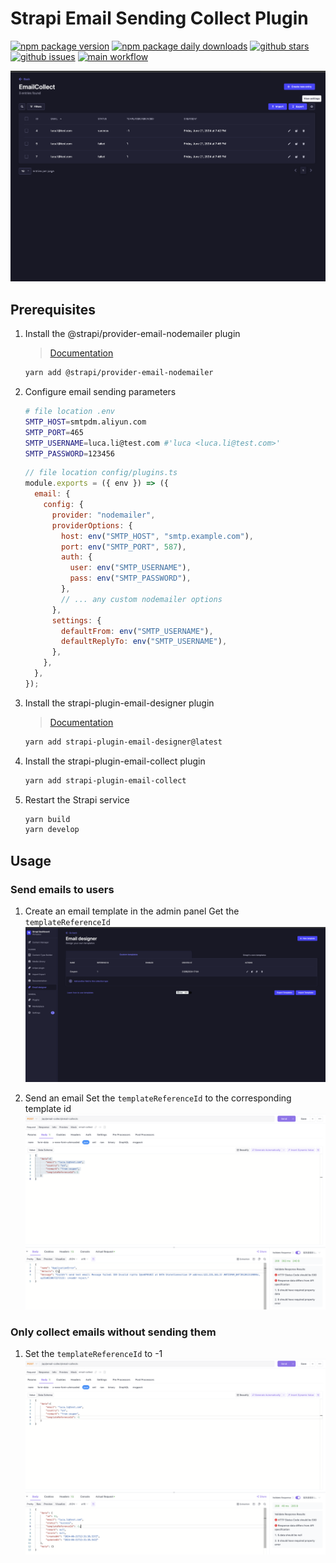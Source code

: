 # Strapi Email Sending Collect Plugin

[![npm package version](https://badgen.net/npm/v/strapi-plugin-email-collect)](https://npmjs.com/package/strapi-plugin-email-collect)
[![npm package daily downloads](https://badgen.net/npm/dm/strapi-plugin-email-collect)](https://npmjs.com/package/strapi-plugin-email-collect)
[![github stars](https://badgen.net/github/stars/Liar0320/strapi-plugin-email-collect)](https://gitHub.com/Liar0320/strapi-plugin-email-collect)
[![github issues](https://img.shields.io/github/issues/Liar0320/strapi-plugin-email-collect.svg)](https://gitHub.com/Liar0320/strapi-plugin-email-collect/issues/)
[![main workflow](https://gitHub.com/Liar0320/strapi-plugin-email-collect/actions/workflows/main.yml/badge.svg)](https://gitHub.com/Liar0320/strapi-plugin-email-collect/actions)

![Collect Email List](docs/collect-email-dashboard.png)

## Prerequisites

1. Install the @strapi/provider-email-nodemailer plugin
   > [Documentation](https://market.strapi.io/providers/@strapi-provider-email-nodemailer)
   ```bash
   yarn add @strapi/provider-email-nodemailer
   ```

2. Configure email sending parameters
   ```bash
   # file location .env
   SMTP_HOST=smtpdm.aliyun.com
   SMTP_PORT=465
   SMTP_USERNAME=luca.li@test.com #'luca <luca.li@test.com>'
   SMTP_PASSWORD=123456
   ```
   ```js
   // file location config/plugins.ts
   module.exports = ({ env }) => ({
     email: {
       config: {
         provider: "nodemailer",
         providerOptions: {
           host: env("SMTP_HOST", "smtp.example.com"),
           port: env("SMTP_PORT", 587),
           auth: {
             user: env("SMTP_USERNAME"),
             pass: env("SMTP_PASSWORD"),
           },
           // ... any custom nodemailer options
         },
         settings: {
           defaultFrom: env("SMTP_USERNAME"),
           defaultReplyTo: env("SMTP_USERNAME"),
         },
       },
     },
   });
   ```

3. Install the strapi-plugin-email-designer plugin
   > [Documentation](https://market.strapi.io/plugins/strapi-plugin-email-designer)
   ```bash
   yarn add strapi-plugin-email-designer@latest
   ```

4. Install the strapi-plugin-email-collect plugin
   ```bash
   yarn add strapi-plugin-email-collect
   ```

5. Restart the Strapi service
   ```bash
   yarn build
   yarn develop
   ```

## Usage

### Send emails to users

1. Create an email template in the admin panel
   Get the `templateReferenceId`
   ![Email Template](docs/create-tpl.png)

2. Send an email
   Set the `templateReferenceId` to the corresponding template id
   ![Send Email](docs/send-email.png)

### Only collect emails without sending them

1. Set the `templateReferenceId` to -1
   ![Collect Email](docs/collect-email.png)
